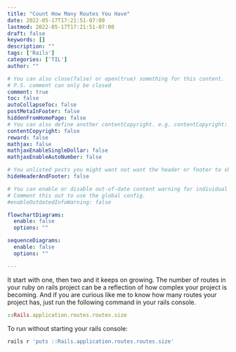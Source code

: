 ```yaml
---
title: "Count How Many Routes You Have"
date: 2022-05-17T17:21:51-07:00
lastmod: 2022-05-17T17:21:51-07:00
draft: false
keywords: []
description: ""
tags: ['Rails']
categories: ['TIL']
author: ""

# You can also close(false) or open(true) something for this content.
# P.S. comment can only be closed
comment: true
toc: false
autoCollapseToc: false
postMetaInFooter: false
hiddenFromHomePage: false
# You can also define another contentCopyright. e.g. contentCopyright: "This is another copyright."
contentCopyright: false
reward: false
mathjax: false
mathjaxEnableSingleDollar: false
mathjaxEnableAutoNumber: false

# You unlisted posts you might want not want the header or footer to show
hideHeaderAndFooter: false

# You can enable or disable out-of-date content warning for individual post.
# Comment this out to use the global config.
#enableOutdatedInfoWarning: false

flowchartDiagrams:
  enable: false
  options: ""

sequenceDiagrams:
  enable: false
  options: ""

---
```


It start with one, then two and it keeps on growing. The number of routes in your ruby on rails project can be a reflection of how complex your project is becoming. And if you are curious like me to know how many routes your project has, just run the following command in your rails console.

```rb
::Rails.application.routes.routes.size
```

To run without starting your rails console:

```rb
rails r 'puts ::Rails.application.routes.routes.size'
```
